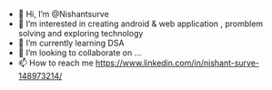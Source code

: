 - 👋 Hi, I’m @Nishantsurve
- 👀 I’m interested in  creating android & web application , promblem solving and exploring technology 
- 🌱 I’m currently learning DSA
- 💞️ I’m looking to collaborate on ...
- 📫 How to reach me https://www.linkedin.com/in/nishant-surve-148973214/

<!---
Nishantsurve/Nishantsurve is a ✨ special ✨ repository because its `README.md` (this file) appears on your GitHub profile.
You can click the Preview link to take a look at your changes.
--->
